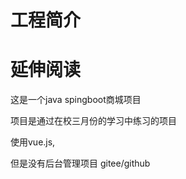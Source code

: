 # 工程简介



# 延伸阅读



这是一个java spingboot商城项目

项目是通过在校三月份的学习中练习的项目

使用vue.js,

但是没有后台管理项目  gitee/github

